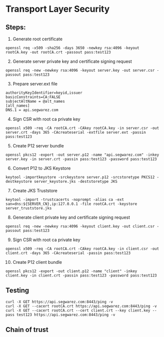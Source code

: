 # Transport Layer Security

## Steps:

1. Generate root certificate
```
openssl req -x509 -sha256 -days 3650 -newkey rsa:4096 -keyout rootCA.key -out rootCA.crt -passout pass:test123
```
2. Generate server private key and certificate signing request
```
openssl req -new -newkey rsa:4096 -keyout server.key -out server.csr -passout pass:test123
```
3. Prepare server.ext file
```
authorityKeyIdentifier=keyid,issuer
basicConstraints=CA:FALSE
subjectAltName = @alt_names
[alt_names]
DNS.1 = api.segwarez.com
```
4. Sign CSR with root ca private key
```
openssl x509 -req -CA rootCA.crt -CAkey rootCA.key -in server.csr -out server.crt -days 365 -CAcreateserial -extfile server.ext -passin pass:test123
```
5. Create P12 server bundle
```
openssl pkcs12 -export -out server.p12 -name "api.segwarez.com" -inkey server.key -in server.crt -passin pass:test123 -password pass:test123
```
6. Convert P12 to JKS Keystore
```
keytool -importkeystore -srckeystore server.p12 -srcstoretype PKCS12 -destkeystore server_keystore.jks -deststoretype JKS
```
7. Create JKS Truststore
```
keytool -import -trustcacerts -noprompt -alias ca -ext san=dns:${SERVER_CN},ip:127.0.0.1 -file rootCA.crt -keystore server_truststore.jks
```
8. Generate client private key and certificate signing request
```
openssl req -new -newkey rsa:4096 -keyout client.key -out client.csr -passout pass:test123
```
9. Sign CSR with root ca private key
```
openssl x509 -req -CA rootCA.crt -CAkey rootCA.key -in client.csr -out client.crt -days 365 -CAcreateserial -passin pass:test123
```
10. Create P12 client bundle
```
openssl pkcs12 -export -out client.p12 -name "client" -inkey client.key -in client.crt -passin pass:test123 -password pass:test123
```

## Testing
```
curl -X GET https://api.segwarez.com:8443/ping -v
curl -X GET --cacert rootCA.crt https://api.segwarez.com:8443/ping -v
curl -X GET --cacert rootCA.crt --cert client.crt --key client.key --pass test123 https://api.segwarez.com:8443/ping -v
```

## Chain of trust